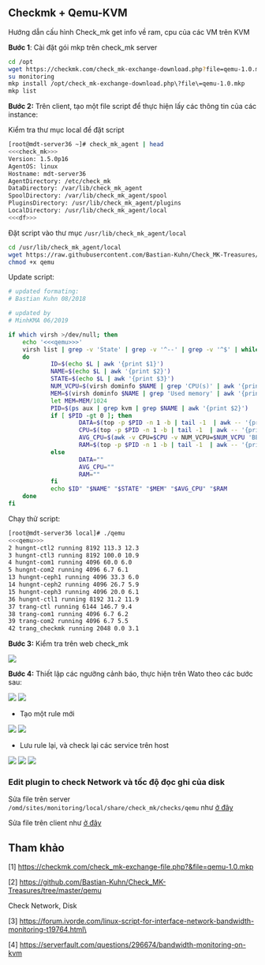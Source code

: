 ## Checkmk + Qemu-KVM

Hướng dẫn cấu hình Check_mk get info về ram, cpu của các VM trên KVM

**Bước 1**: Cài đặt gói mkp trên check_mk server 

```sh
cd /opt
wget https://checkmk.com/check_mk-exchange-download.php?file=qemu-1.0.mkp
su monitoring
mkp install /opt/check_mk-exchange-download.php\?file\=qemu-1.0.mkp
mkp list
```

**Bước 2:** Trên client, tạo một file script để thực hiện lấy các thông tin của các instance:

Kiểm tra thư mục local để đặt script

```sh
[root@mdt-server36 ~]# check_mk_agent | head
<<<check_mk>>>
Version: 1.5.0p16
AgentOS: linux
Hostname: mdt-server36
AgentDirectory: /etc/check_mk
DataDirectory: /var/lib/check_mk_agent
SpoolDirectory: /var/lib/check_mk_agent/spool
PluginsDirectory: /usr/lib/check_mk_agent/plugins
LocalDirectory: /usr/lib/check_mk_agent/local
<<<df>>>
```

Đặt script vào thư mục 	`/usr/lib/check_mk_agent/local`

```sh
cd /usr/lib/check_mk_agent/local
wget https://raw.githubusercontent.com/Bastian-Kuhn/Check_MK-Treasures/master/qemu/src/agents/plugins/qemu
chmod +x qemu
```

Update script:

```sh
# updated formating:
# Bastian Kuhn 08/2018

# updated by
# MinhKMA 06/2019

if which virsh >/dev/null; then
    echo '<<<qemu>>>'
    virsh list | grep -v 'State' | grep -v '^--' | grep -v '^$' | while read L
    do
            ID=$(echo $L | awk '{print $1}')
            NAME=$(echo $L | awk '{print $2}')
            STATE=$(echo $L | awk '{print $3}')
            NUM_VCPU=$(virsh dominfo $NAME | grep 'CPU(s)' | awk '{print $2}')
            MEM=$(virsh dominfo $NAME | grep 'Used memory' | awk '{print $3}')
            let MEM=MEM/1024
            PID=$(ps aux | grep kvm | grep $NAME | awk '{print $2}')
            if [ $PID -gt 0 ]; then
                    DATA=$(top -p $PID -n 1 -b | tail -1  | awk -- '{print $9" "$10}')
                    CPU=$(top -p $PID -n 1 -b | tail -1  | awk -- '{print $9}')
                    AVG_CPU=$(awk -v CPU=$CPU -v NUM_VCPU=$NUM_VCPU 'BEGIN { print  ( CPU / NUM_VCPU ) }')
                    RAM=$(top -p $PID -n 1 -b | tail -1  | awk -- '{print $10}')
            else
                    DATA=""
                    AVG_CPU=""
                    RAM=""
            fi
            echo $ID" "$NAME" "$STATE" "$MEM" "$AVG_CPU" "$RAM
    done
fi
```


Chạy thử script:

```sh
[root@mdt-server36 local]# ./qemu
<<<qemu>>>
2 hungnt-ctl2 running 8192 113.3 12.3
3 hungnt-ctl3 running 8192 100.0 10.9
4 hungnt-com1 running 4096 60.0 6.0
5 hungnt-com2 running 4096 6.7 6.1
13 hungnt-ceph1 running 4096 33.3 6.0
14 hungnt-ceph2 running 4096 26.7 5.9
15 hungnt-ceph3 running 4096 20.0 6.1
36 hungnt-ctl1 running 8192 31.2 11.9
37 trang-ctl running 6144 146.7 9.4
38 trang-com1 running 4096 6.7 6.2
39 trang-com2 running 4096 6.7 5.5
42 trang_checkmk running 2048 0.0 3.1
```

**Bước 3:** Kiểm tra trên web check_mk

<img src="img/33.png">

**Bước 4:** Thiết lập các ngưỡng cảnh báo, thực hiện trên Wato theo các bước sau:

<img src="img/34.png">

<img src="img/35.png">

* Tạo một rule mới 

<img src="img/36.png">

<img src="img/37.png">

* Lưu rule lại, và check lại các service trên host

<img src="img/38.png">

<img src="img/39.png">

<img src="img/40.png">

### Edit plugin to check Network và tốc độ đọc ghi của disk

Sửa file trên server `/omd/sites/monitoring/local/share/check_mk/checks/qemu` như [ở đây](script/check_mk-qemu-agent.sh)

Sửa file trên client như [ở đây](script/check_mk-qemu-server.py)


## Tham khảo

[1] https://checkmk.com/check_mk-exchange-file.php?&file=qemu-1.0.mkp

[2] https://github.com/Bastian-Kuhn/Check_MK-Treasures/tree/master/qemu

Check Network, Disk

[3] https://forum.ivorde.com/linux-script-for-interface-network-bandwidth-monitoring-t19764.html\

[4] https://serverfault.com/questions/296674/bandwidth-monitoring-on-kvm